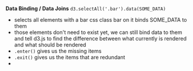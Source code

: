 **Data Binding / Data Joins**
`d3.selectAll('.bar').data(SOME_DATA)`

* selects all elements with a bar css class bar on it binds SOME_DATA to them
* those elements don't need to exist yet, we can still bind data to them and tell d3.js to find the difference between
  what currently is rendered and what should be rendered
* `.enter()` gives us the missing items
* `.exit()` gives us the items that are redundant
* 